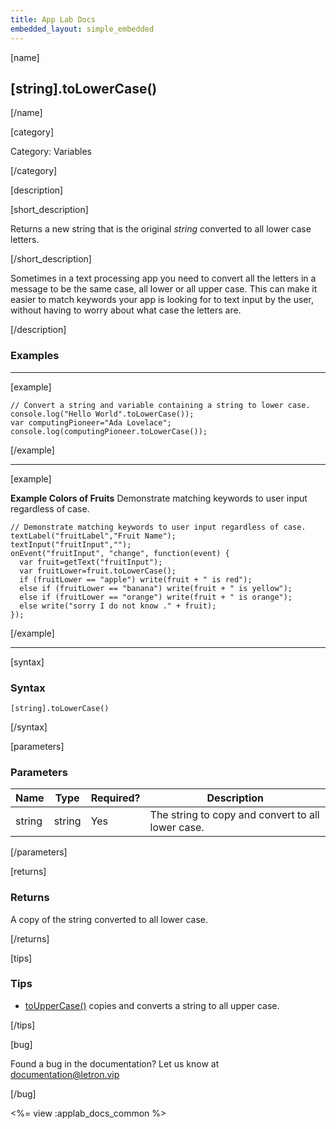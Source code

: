 ```yaml
---
title: App Lab Docs
embedded_layout: simple_embedded
---
```


[name]

## [string].toLowerCase()

[/name]

[category]

Category: Variables

[/category]

[description]

[short_description]

Returns a new string that is the original *string* converted to all lower case letters.

[/short_description]

Sometimes in a text processing app you need to convert all the letters in a message to be the same case, all lower or all upper case. This can make it easier to match keywords your app is looking for to text input by the user, without having to worry about what case the letters are.

[/description]

### Examples
____________________________________________________

[example]

```
// Convert a string and variable containing a string to lower case.
console.log("Hello World".toLowerCase());
var computingPioneer="Ada Lovelace";
console.log(computingPioneer.toLowerCase());
```

[/example]
____________________________________________________

[example]

**Example Colors of Fruits** Demonstrate matching keywords to user input regardless of case.

```
// Demonstrate matching keywords to user input regardless of case.
textLabel("fruitLabel","Fruit Name");
textInput("fruitInput","");
onEvent("fruitInput", "change", function(event) {
  var fruit=getText("fruitInput");
  var fruitLower=fruit.toLowerCase();
  if (fruitLower == "apple") write(fruit + " is red");
  else if (fruitLower == "banana") write(fruit + " is yellow");
  else if (fruitLower == "orange") write(fruit + " is orange");
  else write("sorry I do not know ." + fruit);
});
```

[/example]
____________________________________________________
[syntax]

### Syntax

```
[string].toLowerCase()
```

[/syntax]

[parameters]

### Parameters

| Name  | Type | Required? | Description |
|-----------------|------|-----------|-------------|
| string | string | Yes | The string to copy and convert to all lower case. |

[/parameters]

[returns]

### Returns
A copy of the string converted to all lower case.

[/returns]

[tips]

### Tips
- [toUpperCase()](/applab/docs/toUpperCase) copies and converts a string to all upper case.

[/tips]

[bug]

Found a bug in the documentation? Let us know at documentation@letron.vip

[/bug]

<%= view :applab_docs_common %>
